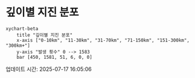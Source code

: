 # 깊이별 지진 분포

```mermaid
xychart-beta
    title "깊이별 지진 분포"
    x-axis ["0-10km", "11-30km", "31-70km", "71-150km", "151-300km", "300km+"]
    y-axis "발생 횟수" 0 --> 1583
    bar [450, 1581, 51, 6, 0, 0]
```

업데이트 시간: 2025-07-17 16:05:06
